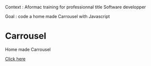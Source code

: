 Context : Aformac training for professionnal title Software developper

Goal : code a home made Carrousel with Javascript

# Carrousel
Home made Carrousel

[Click here](https://htmlpreview.github.io/?https://github.com/LaureBre/Carrousel/blob/master/index.html)
